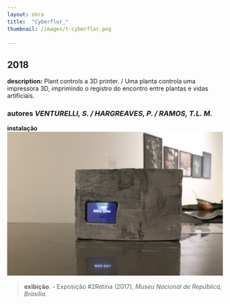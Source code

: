 ```yaml
---
layout: obra
title:  "Cyberflor_"
thumbnail: /images/t-cyberflor.png

---
```


2018
------
**description:** Plant controls a 3D printer. / Uma planta controla uma impressora 3D, imprimindo o registro do encontro entre plantas e vidas artificiais.
### **autores** *VENTURELLI, S. / HARGREAVES, P. / RAMOS, T.L. M.*
**instalação**
![My helpful screenshot](/images/prece.jpeg)

>**exibição**. - Exposição #2Retina (2017), *Museu Nacional de República, Brasília*.
